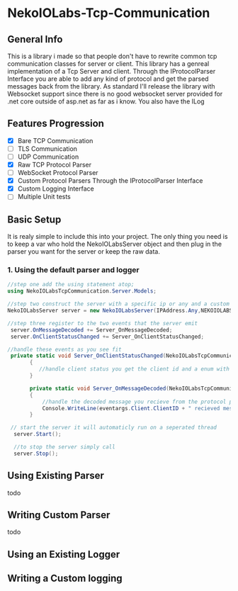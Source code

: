 # NekoIOLabs-Tcp-Communication
## General Info

This is a library i made so that people don't have to rewrite common tcp communication classes for server or client. This library has a genreal implementation of a Tcp Server and client.
Through the IProtocolParser Interface you are able to add any kind of protocol and get the parsed messages back from the library. As standard I'll release the library with Websocket support since there is no good websocket server provided for .net core outside of asp.net as far as i know. You also have the ILog

## Features Progression
- [x] Bare TCP Communication 
- [ ] TLS Communication
- [ ] UDP Communication
- [x] Raw TCP Protocol Parser
- [ ] WebSocket Protocol Parser
- [x] Custom Protocol Parsers Through the IProtocolParser Interface
- [x] Custom Logging Interface
- [ ] Multiple Unit tests

## Basic Setup

  It is realy simple to include this into your project. The only thing you need is to keep a var who hold the NekoIOLabsServer object 
  and then plug in the parser you want for the server or keep the raw data.
  
 ### 1. Using the default parser and logger
 ```csharp
//step one add the using statement atop;
using NekoIOLabsTcpCommunication.Server.Models;

//step two construct the server with a specific ip or any and a custom port of 8080 here
NekoIOLabsServer server = new NekoIOLabsServer(IPAddress.Any,NEKOIOLABS_COMMUNICATION_TYPE.TCP,8080);

//step three register to the two events that the server emit
  server.OnMessageDecoded += Server_OnMessageDecoded;
  server.OnClientStatusChanged += Server_OnClientStatusChanged;

//handle these events as you see fit
  private static void Server_OnClientStatusChanged(NekoIOLabsTcpCommunication.Server.Events.ClientStateEventArgs args)
        {
           //handle client status you get the client id and a enum with the current status
        }

        private static void Server_OnMessageDecoded(NekoIOLabsTcpCommunication.Server.Events.MessageParsedEventArgs eventargs)
        {
            //handle the decoded message you recieve from the protocol parser this will be an ICommand
            Console.WriteLine(eventargs.Client.ClientID + " recieved message " + eventargs.Command.ToString());
        }

  // start the server it will automaticly run on a seperated thread
   server.Start();

   //to stop the server simply call
   server.Stop();
```

 

 

## Using Existing Parser
todo

## Writing Custom Parser

todo

## Using an Existing Logger

## Writing a Custom logging